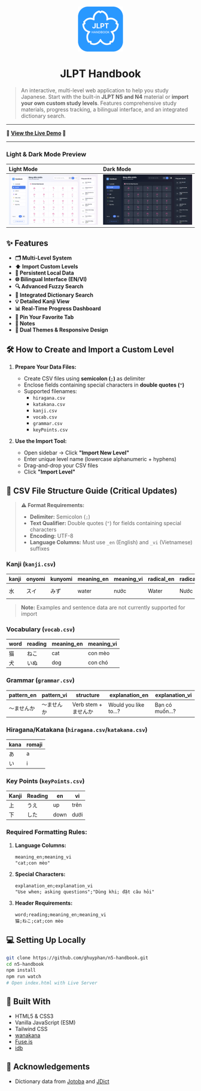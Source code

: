 
<p align="center">
  <img src="./assets/siteIcon.png" alt="JLPT Handbook Logo" width="120">
</p>
<h1 align="center">JLPT Handbook</h1>

> An interactive, multi-level web application to help you study Japanese. Start with the built-in **JLPT N5 and N4** material or **import your own custom study levels**. Features comprehensive study materials, progress tracking, a bilingual interface, and an integrated dictionary search.

---

**🚀 [View the Live Demo](https://ghuyphan.github.io/n5-handbook/) 🚀**

---

### Light & Dark Mode Preview

| Light Mode                                   | Dark Mode                                   |
| :------------------------------------------- | :------------------------------------------ |
| ![App Screenshot Light](./AppDemo-Light.png) | ![App Screenshot Dark](./AppDemo-Dark.png) |

## ✨ Features
* **🗂️ Multi-Level System**
* **⬆️ Import Custom Levels**
* **💾 Persistent Local Data**
* **🌐 Bilingual Interface (EN/VI)**
* **🔍 Advanced Fuzzy Search**
* **📖 Integrated Dictionary Search**
* **💡 Detailed Kanji View**
* **📊 Real-Time Progress Dashboard**
* **📌 Pin Your Favorite Tab**
* **📝 Notes**
* **🎨 Dual Themes & Responsive Design**

## 🛠️ How to Create and Import a Custom Level
1.  **Prepare Your Data Files:**
    - Create CSV files using **semicolon (`;`)** as delimiter
    - Enclose fields containing special characters in **double quotes (`"`)**
    - Supported filenames:
      - `hiragana.csv`
      - `katakana.csv`
      - `kanji.csv`
      - `vocab.csv`
      - `grammar.csv`
      - `keyPoints.csv`

2.  **Use the Import Tool:**
    - Open sidebar → Click **"Import New Level"**
    - Enter unique level name (lowercase alphanumeric + hyphens)
    - Drag-and-drop your CSV files
    - Click **"Import Level"**

## 📝 CSV File Structure Guide (Critical Updates)

> **⚠️ Format Requirements:**
> - **Delimiter:** Semicolon (`;`)
> - **Text Qualifier:** Double quotes (`"`) for fields containing special characters
> - **Encoding:** UTF-8
> - **Language Columns:** Must use `_en` (English) and `_vi` (Vietnamese) suffixes

### Kanji (`kanji.csv`)
| kanji | onyomi | kunyomi | meaning_en | meaning_vi | radical_en | radical_vi | mnemonic_en | mnemonic_vi |
|-------|---------|---------|------------|------------|------------|------------|-------------|-------------|
| 水    | スイ    | みず    | water      | nước       | Water      | Nước       | Water droplets | Giọt nước |

> **Note:** Examples and sentence data are not currently supported for import

### Vocabulary (`vocab.csv`)
| word | reading | meaning_en | meaning_vi |
|------|---------|------------|------------|
| 猫   | ねこ    | cat        | con mèo    |
| 犬   | いぬ    | dog        | con chó    |

### Grammar (`grammar.csv`)
| pattern_en | pattern_vi | structure | explanation_en | explanation_vi |
|------------|------------|-----------|----------------|----------------|
| 〜ませんか | 〜ませんか | Verb stem + ませんか | Would you like to...? | Bạn có muốn...? |

### Hiragana/Katakana (`hiragana.csv`/`katakana.csv`)
| kana | romaji |
|------|--------|
| あ   | a      |
| い   | i      |

### Key Points (`keyPoints.csv`)
| Kanji | Reading | en      | vi        |
|-------|---------|---------|-----------|
| 上    | うえ    | up      | trên      |
| 下    | した    | down    | dưới      |

### Required Formatting Rules:
1. **Language Columns:**
   ```csv
   meaning_en;meaning_vi
   "cat;con mèo"
   ```
   
2. **Special Characters:**
   ```csv
   explanation_en;explanation_vi
   "Use when; asking questions";"Dùng khi; đặt câu hỏi"
   ```
   
3. **Header Requirements:**
   ```csv
   word;reading;meaning_en;meaning_vi
   猫;ねこ;cat;con mèo
   ```

## 💻 Setting Up Locally
```bash
git clone https://github.com/ghuyphan/n5-handbook.git
cd n5-handbook
npm install
npm run watch
# Open index.html with Live Server
```

## 🔧 Built With
* HTML5 & CSS3
* Vanilla JavaScript (ESM)
* Tailwind CSS
* [wanakana](https://wanakana.com/)
* [Fuse.js](https://fusejs.io/)
* [idb](https://github.com/jakearchibald/idb)

## 🙏 Acknowledgements
* Dictionary data from [Jotoba](https://jotoba.de/) and [JDict](https://jdict.net/)